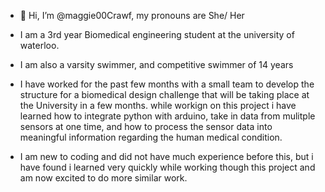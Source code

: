 - 👋 Hi, I’m @maggie00Crawf, my pronouns are She/ Her
- I am a 3rd year Biomedical engineering student at the university of waterloo.
- I am also a varsity swimmer, and competitive swimmer of 14 years

- I have worked for the past few months with a small team to develop the structure for a biomedical design challenge that will be taking place at the University in a few months. while workign on this project i have
	learned how to integrate python with arduino, take in data from mulitple sensors at one time, and how to process the sensor data into meaningful information regarding the human medical condition.
- I am new to coding and did not have much experience before this, but i have found i learned very quickly while working though this project and am now excited to do more similar work.

